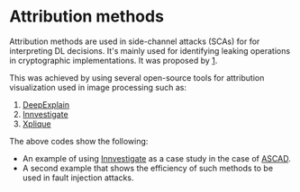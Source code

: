 # Attribution methods

Attribution methods are used in side-channel attacks (SCAs) for for interpreting DL decisions. It's mainly used for identifying leaking operations in cryptographic implementations. It was proposed by [1](https://eprint.iacr.org/2019/143.pdf).

This was achieved by using several open-source tools for attribution visualization used in image processing such as:
1. [DeepExplain](https://github.com/marcoancona/DeepExplain)
2. [Innvestigate](https://github.com/albermax/innvestigate)
3. [Xplique](https://github.com/deel-ai/xplique)

The above codes show the following:
-  An example of using [Innvestigate](https://github.com/albermax/innvestigate) as a case study in the case of [ASCAD](https://github.com/ANSSI-FR/ASCAD/tree/master/ATMEGA_AES_v1). 
- A second example that shows the efficiency of such methods to be used in fault injection attacks.



